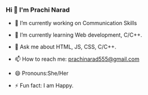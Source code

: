 ### Hi 👋 I'm Prachi Narad


- 🔭 I’m currently working on Communication Skills
 
- 🌱 I’m currently learning Web development, C/C++.
<!-- - 👯 I’m looking to collaborate on ...
- 🤔 I’m looking for help with ... -->
- 💬 Ask me about HTML, JS, CSS, C/C++.

- 📫 How to reach me: [prachinarad555@gmail.com](prachinarad555@gmail.com)

- 😄 Pronouns:She/Her

- ⚡ Fun fact: I am Happy.

